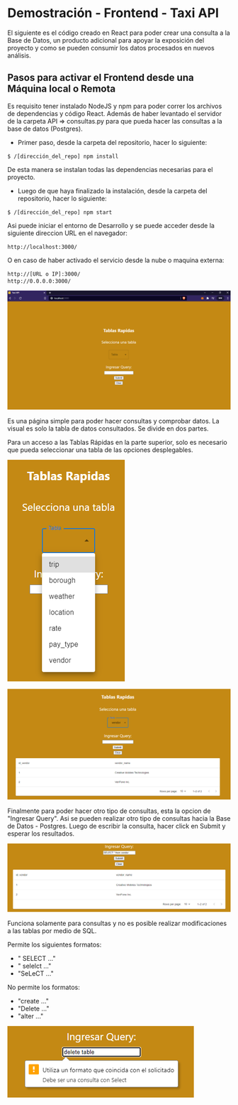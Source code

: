 # Demostración - Frontend - Taxi API

El siguiente es el código creado en React para poder crear una consulta a la Base de Datos, un producto adicional para apoyar la exposición del proyecto y como se pueden consumir los datos procesados en nuevos análisis.

## Pasos para activar el Frontend desde una Máquina local o Remota

Es requisito tener instalado NodeJS y npm para poder correr los archivos de dependencias y código React. Además de haber levantado el servidor de la carpeta API => consultas.py para que pueda hacer las consultas a la base de datos (Postgres).

- Primer paso, desde la carpeta del repositorio, hacer lo siguiente:

``` CMD
$ /[dirección_del_repo] npm install
```

De esta manera se instalan todas las dependencias necesarias para el proyecto.

- Luego de que haya finalizado la instalación, desde la carpeta del repositorio, hacer lo siguiente:

``` CMD
$ /[dirección_del_repo] npm start
```

Asi puede iniciar el entorno de Desarrollo y se puede acceder desde la siguiente direccion URL en el navegador:

``` CMD
http://localhost:3000/
```

O en caso de haber activado el servicio desde la nube o maquina externa:

``` CMD
http://[URL o IP]:3000/
http://0.0.0.0:3000/
```

![main](./images/main.png)

Es una página simple para poder hacer consultas y comprobar datos. La visual es solo la tabla de datos consultados. Se divide en dos partes.

Para un acceso a las Tablas Rápidas en la parte superior, solo es necesario que pueda seleccionar una tabla de las opciones desplegables.

![main](./images/quick_table.png)

![main](./images/quick_table_1.png)

Finalmente para poder hacer otro tipo de consultas, esta la opcion de "Ingresar Query". Asi se pueden realizar otro tipo de consultas hacia la Base de Datos - Postgres. Luego de escribir la consulta, hacer click en Submit y esperar los resultados.

![main](./images/query_1.png)

Funciona solamente para consultas y no es posible realizar modificaciones a las tablas por medio de SQL.

Permite los siguientes formatos:

- "  SELECT ..."
- " selelct ..."
- "SeLeCT ..."

No permite los formatos:

- "create ..."
- "Delete ..."
- "alter ..."

![main](./images/query_2.png)

